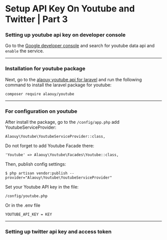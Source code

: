 #  Setup API Key On Youtube and Twitter | Part 3

### Setting up youtube api key on developer console

Go to the [Google developer console](https://console.developers.google.com/apis/library) and search for youtube data api and `enable` the service. 

---

### Installation for youtube package

Next, go to the [alaouy youtube api for laravel](https://github.com/alaouy/Youtube) and run the following command to install the laravel package for youtube:

```
composer require alaouy/youtube
```

---

### For configuration on youtube

After install the package, go to the `/config/app.php` add YoutubeServiceProvider:

```
Alaouy\Youtube\YoutubeServiceProvider::class,
```

Do not forget to add Youtube Facade there:

```
'Youtube' => Alaouy\Youtube\Facades\Youtube::class,
```

Then, publish config settings:

```
$ php artisan vendor:publish --provider="Alaouy\Youtube\YoutubeServiceProvider"
```

Set your Youtube API key in the file:

```
/config/youtube.php
```

Or in the .env file

```
YOUTUBE_API_KEY = KEY
```

---


### Setting up twitter api key and access token 











